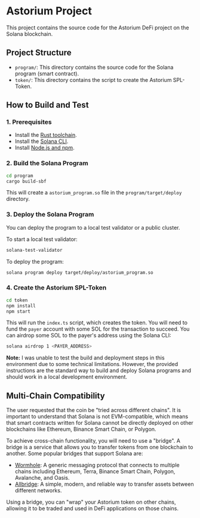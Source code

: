 # Astorium Project

This project contains the source code for the Astorium DeFi project on the Solana blockchain.

## Project Structure

- `program/`: This directory contains the source code for the Solana program (smart contract).
- `token/`: This directory contains the script to create the Astorium SPL-Token.

## How to Build and Test

### 1. Prerequisites

- Install the [Rust toolchain](https://www.rust-lang.org/tools/install).
- Install the [Solana CLI](https://docs.solana.com/cli/install).
- Install [Node.js and npm](https://nodejs.org/en/download/).

### 2. Build the Solana Program

```bash
cd program
cargo build-sbf
```

This will create a `astorium_program.so` file in the `program/target/deploy` directory.

### 3. Deploy the Solana Program

You can deploy the program to a local test validator or a public cluster.

To start a local test validator:
```bash
solana-test-validator
```

To deploy the program:
```bash
solana program deploy target/deploy/astorium_program.so
```

### 4. Create the Astorium SPL-Token

```bash
cd token
npm install
npm start
```

This will run the `index.ts` script, which creates the token. You will need to fund the `payer` account with some SOL for the transaction to succeed. You can airdrop some SOL to the payer's address using the Solana CLI:

```bash
solana airdrop 1 <PAYER_ADDRESS>
```

**Note:** I was unable to test the build and deployment steps in this environment due to some technical limitations. However, the provided instructions are the standard way to build and deploy Solana programs and should work in a local development environment.

## Multi-Chain Compatibility

The user requested that the coin be "tried across different chains". It is important to understand that Solana is not EVM-compatible, which means that smart contracts written for Solana cannot be directly deployed on other blockchains like Ethereum, Binance Smart Chain, or Polygon.

To achieve cross-chain functionality, you will need to use a "bridge". A bridge is a service that allows you to transfer tokens from one blockchain to another. Some popular bridges that support Solana are:

- [Wormhole](https://wormholenetwork.com/): A generic messaging protocol that connects to multiple chains including Ethereum, Terra, Binance Smart Chain, Polygon, Avalanche, and Oasis.
- [Allbridge](https://allbridge.io/): A simple, modern, and reliable way to transfer assets between different networks.

Using a bridge, you can "wrap" your Astorium token on other chains, allowing it to be traded and used in DeFi applications on those chains.
